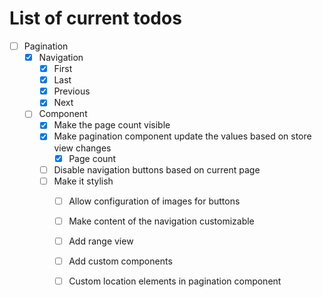 # List of current todos

- [ ] Pagination
  - [x] Navigation
    - [x] First
    - [x] Last
    - [x] Previous
    - [x] Next
  - [ ] Component
    - [x] Make the page count visible
    - [x] Make pagination component update the values based on store view changes
      - [x] Page count
    - [ ] Disable navigation buttons based on current page
    - [ ] Make it stylish
      - [ ] Allow configuration of images for buttons
      - [ ] Make content of the navigation customizable
      - [ ] Add range view
      - [ ] Add custom components
      - [ ] Custom location elements in pagination component
  